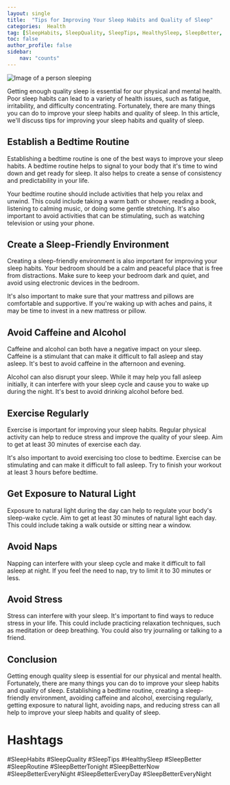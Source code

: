```yaml
---
layout: single
title:  "Tips for Improving Your Sleep Habits and Quality of Sleep"
categories:  Health
tag: [SleepHabits, SleepQuality, SleepTips, HealthySleep, SleepBetter, SleepRoutine, SleepBetterTonight, SleepBetterNow, SleepBetterEveryNight, SleepBetterEveryDay, SleepBetterEveryNight, ]
toc: false
author_profile: false
sidebar:
    nav: "counts"
---
```

    
![Image of a person sleeping](https://images.pexels.com/photos/259915/pexels-photo-259915.jpeg?auto=compress&cs=tinysrgb&dpr=2&h=650&w=940)

Getting enough quality sleep is essential for our physical and mental health. Poor sleep habits can lead to a variety of health issues, such as fatigue, irritability, and difficulty concentrating. Fortunately, there are many things you can do to improve your sleep habits and quality of sleep. In this article, we'll discuss tips for improving your sleep habits and quality of sleep.

## Establish a Bedtime Routine

Establishing a bedtime routine is one of the best ways to improve your sleep habits. A bedtime routine helps to signal to your body that it's time to wind down and get ready for sleep. It also helps to create a sense of consistency and predictability in your life.

Your bedtime routine should include activities that help you relax and unwind. This could include taking a warm bath or shower, reading a book, listening to calming music, or doing some gentle stretching. It's also important to avoid activities that can be stimulating, such as watching television or using your phone.

## Create a Sleep-Friendly Environment

Creating a sleep-friendly environment is also important for improving your sleep habits. Your bedroom should be a calm and peaceful place that is free from distractions. Make sure to keep your bedroom dark and quiet, and avoid using electronic devices in the bedroom.

It's also important to make sure that your mattress and pillows are comfortable and supportive. If you're waking up with aches and pains, it may be time to invest in a new mattress or pillow.

## Avoid Caffeine and Alcohol

Caffeine and alcohol can both have a negative impact on your sleep. Caffeine is a stimulant that can make it difficult to fall asleep and stay asleep. It's best to avoid caffeine in the afternoon and evening.

Alcohol can also disrupt your sleep. While it may help you fall asleep initially, it can interfere with your sleep cycle and cause you to wake up during the night. It's best to avoid drinking alcohol before bed.

## Exercise Regularly

Exercise is important for improving your sleep habits. Regular physical activity can help to reduce stress and improve the quality of your sleep. Aim to get at least 30 minutes of exercise each day.

It's also important to avoid exercising too close to bedtime. Exercise can be stimulating and can make it difficult to fall asleep. Try to finish your workout at least 3 hours before bedtime.

## Get Exposure to Natural Light

Exposure to natural light during the day can help to regulate your body's sleep-wake cycle. Aim to get at least 30 minutes of natural light each day. This could include taking a walk outside or sitting near a window.

## Avoid Naps

Napping can interfere with your sleep cycle and make it difficult to fall asleep at night. If you feel the need to nap, try to limit it to 30 minutes or less.

## Avoid Stress

Stress can interfere with your sleep. It's important to find ways to reduce stress in your life. This could include practicing relaxation techniques, such as meditation or deep breathing. You could also try journaling or talking to a friend.

## Conclusion

Getting enough quality sleep is essential for our physical and mental health. Fortunately, there are many things you can do to improve your sleep habits and quality of sleep. Establishing a bedtime routine, creating a sleep-friendly environment, avoiding caffeine and alcohol, exercising regularly, getting exposure to natural light, avoiding naps, and reducing stress can all help to improve your sleep habits and quality of sleep.

# Hashtags

#SleepHabits #SleepQuality #SleepTips #HealthySleep #SleepBetter #SleepRoutine #SleepBetterTonight #SleepBetterNow #SleepBetterEveryNight #SleepBetterEveryDay #SleepBetterEveryNight
